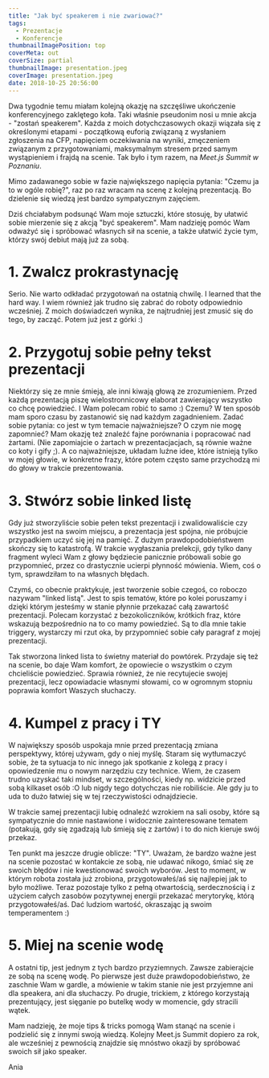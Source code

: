 ```yaml
---
title: "Jak być speakerem i nie zwariować?"
tags:
  - Prezentacje
  - Konferencje
thumbnailImagePosition: top
coverMeta: out
coverSize: partial
thumbnailImage: presentation.jpeg
coverImage: presentation.jpeg
date: 2018-10-25 20:56:00
---
```


Dwa tygodnie temu miałam kolejną okazję na szczęśliwe ukończenie konferencyjnego zaklętego koła. 
Taki właśnie pseudonim nosi u mnie akcja - "zostań speakerem". Każda z moich dotychczasowych okazji wiązała się z określonymi etapami - początkową euforią związaną z wysłaniem zgłoszenia na CFP, napięciem oczekiwania na wyniki, zmęczeniem związanym z przygotowaniami, maksymalnym stresem przed samym wystąpieniem i frajdą na scenie.
Tak było i tym razem, na *Meet.js Summit w Poznaniu*. 
<!-- more -->

Mimo zadawanego sobie w fazie największego napięcia pytania: "Czemu ja to w ogóle robię?", 
raz po raz wracam na scenę z kolejną prezentacją. Bo dzielenie się wiedzą jest bardzo sympatycznym zajęciem.

Dziś chciałabym podsunąć Wam moje sztuczki, które stosuję, by ułatwić sobie mierzenie się z akcją "być speakerem". Mam nadzieję pomóc Wam odważyć się i spróbować własnych sił na scenie, a także ułatwić życie tym, którzy swój debiut mają już za sobą.

# 1. Zwalcz prokrastynację
Serio. Nie warto odkładać przygotowań na ostatnią chwilę. I learned that the hard way. I wiem również jak trudno się zabrać do roboty odpowiednio wcześniej. Z moich doświadczeń wynika, że najtrudniej jest zmusić się do tego, by zacząć. Potem już jest z górki :)

# 2. Przygotuj sobie pełny tekst prezentacji
Niektórzy się ze mnie śmieją, ale inni kiwają głową ze zrozumieniem. Przed każdą prezentacją piszę wielostronnicowy elaborat zawierający wszystko co chcę powiedzieć. I Wam polecam robić to samo :) Czemu? W ten sposób mam sporo czasu by zastanowić się nad każdym zagadnieniem. Zadać sobie pytania: co jest w tym temacie najważniejsze? O czym nie mogę zapomnieć? Mam okazję też znaleźć fajne porównania i popracować nad żartami. (Nie zapomiajcie o żartach w prezentacjacjach, są równie ważne co koty i gify ;).
A co najważniejsze, układam luźne idee, które istnieją tylko w mojej głowie, w konkretne frazy, które potem często same przychodzą mi do głowy w trakcie prezentowania. 

# 3. Stwórz sobie linked listę
Gdy już stworzyliście sobie pełen tekst prezentacji i zwalidowaliście czy wszystko jest na swoim miejscu, a prezentacja jest spójna, nie próbujcie przypadkiem uczyć się jej na pamięć. Z dużym prawdopodobieństwem skończy się to katastrofą. W trakcie wygłaszania prelekcji, gdy tylko dany fragment wyleci Wam z głowy będziecie panicznie próbowali sobie go przypomnieć, przez co drastycznie ucierpi płynność mówienia. Wiem, coś o tym, sprawdziłam to na własnych błędach.

Czymś, co obecnie praktykuje, jest tworzenie sobie czegoś, co roboczo nazywam "linked listą". Jest to spis tematów, które po kolei poruszamy i dzięki którym jesteśmy w stanie płynnie przekazać całą zawartość prezentacji. Polecam korzystać z bezokoliczników, krótkich fraz, które wskazują bezpośrednio na to co mamy powiedzieć. Są to dla mnie takie triggery, wystarczy mi rzut oka, by przypomnieć sobie cały paragraf z mojej prezentacji.

Tak stworzona linked lista to świetny materiał do powtórek. Przydaje się też na scenie, bo daje Wam komfort, że opowiecie o wszystkim o czym chcieliście powiedzieć. Sprawia również, że nie recytujecie swojej prezentacji, lecz opowiadacie własnymi słowami, co w ogromnym stopniu poprawia komfort Waszych słuchaczy.

# 4. Kumpel z pracy i TY
W największy sposób uspokaja mnie przed prezentacją zmiana perspektywy, której używam, gdy o niej myślę. Staram się wytłumaczyć sobie, że ta sytuacja to nic innego jak spotkanie z kolegą z pracy i opowiedzenie mu o nowym narzędziu czy technice. Wiem, że czasem trudno uzyskać taki mindset, w szczególności, kiedy np. widzicie przed sobą kilkaset osób :O lub nigdy tego dotychczas nie robiliście. Ale gdy ju to uda to dużo łatwiej się w tej rzeczywistości odnajdziecie.

W trakcie samej prezentacji lubię odnaleźć wzrokiem na sali osoby, które są sympatycznie do mnie nastawione i widocznie zainteresowane tematem (potakują, gdy się zgadzają lub śmieją się z żartów) i to do nich kieruje swój przekaz.

Ten punkt ma jeszcze drugie oblicze: "TY". Uważam, że bardzo ważne jest na scenie pozostać w kontakcie ze sobą, nie udawać nikogo, śmiać się ze swoich błędów i nie kwestionować swoich wyborów. Jest to moment, w którym robota została już zrobiona, przygotowałeś/aś się najlepiej jak to było możliwe. Teraz pozostaje tylko z pełną otwartością, serdecznością i z użyciem całych zasobów pozytywnej energii przekazać merytorykę, którą przygotowałeś/aś. Dać ludziom wartość, okraszając ją swoim temperamentem :)

# 5. Miej na scenie wodę
A ostatni tip, jest jednym z tych bardzo przyziemnych. Zawsze zabierajcie ze sobą na scenę wodę. Po pierwsze jest duże prawdopodobieństwo, że zaschnie Wam w gardle, a mówienie w takim stanie nie jest przyjemne ani dla speakera, ani dla słuchaczy. Po drugie, trickiem, z którego korzystają prezentujący, jest sięganie po butelkę wody w momencie, gdy stracili wątek. 

Mam nadzieję, że moje tips & tricks pomogą Wam stanąć na scenie i podzielić się z innymi swoją wiedzą. Kolejny Meet.js Summit dopiero za rok, ale wcześniej z pewnością znajdzie się mnóstwo okazji by spróbować swoich sił jako speaker.

Ania